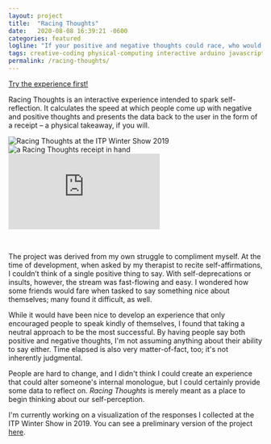 ```yaml
---
layout: project
title:  "Racing Thoughts"
date:   2020-08-08 16:39:21 -0600
categories: featured
logline: "If your positive and negative thoughts could race, who would win?"
tags: creative-coding physical-computing interactive arduino javascript UI-UX psychology
permalink: /racing-thoughts/
---
```

<div class="link-in-post"> 
  <a href="https://editor.p5js.org/madebyemily/present/Yv2SdzMLV"> Try the experience first!</a>
</div>

<p class="proj-desc">
  Racing Thoughts is an interactive experience intended to spark self-reflection. It calculates the speed at which people come up with negative and positive thoughts and presents the data back to the user in the form of a receipt – a physical takeaway, if you will.
</p>


<div class="carousel">
    <img class="photo" src="{{ site.baseurl }}/images/projects/racing-thoughts/cover-photo.jpg" alt="Racing Thoughts at the ITP Winter Show 2019">
    <img class="photo" src="{{ site.baseurl }}/images/projects/racing-thoughts/receipt-in-hand.jpg" alt="a Racing Thoughts receipt in hand">
    <div class="carousel-video" id="RT-video" alt="video documentation of Racing Thoughts">
      <iframe src="https://www.youtube.com/embed/JdhOtYtH8AU" frameborder="0" allow="accelerometer; autoplay; clipboard-write; encrypted-media; gyroscope; picture-in-picture" allowfullscreen></iframe>
    </div>
</div>
<p class="carousel-caption">&nbsp;</p>




The project was derived from my own struggle to compliment myself. At the time of development, when asked by my therapist to recite self-affirmations, I couldn’t think of a single positive thing to say. With self-deprecations or insults, however, the stream was fast-flowing and easy. I wondered how some friends would fare when tasked to say something nice about themselves; many found it difficult, as well. 

While it would have been nice to develop an experience that only encouraged people to speak kindly of themselves, I found that taking a neutral approach to be the most successful. By having people say both positive and negative thoughts, I'm not assuming anything about their ability to say either. Time elapsed is also very matter-of-fact, too; it's not inherently judgmental. 

People are hard to change, and I didn't think I could create an experience that could alter someone's internal monologue, but I could certainly provide some data to reflect on. *Racing Thoughts* is merely meant as a place to begin thinking about our self-perception.

I'm currently working on a visualization of the responses I collected at the ITP Winter Show in 2019. You can see a preliminary version of the project [here](https://emilydidthis.github.io/racingthoughts/).

